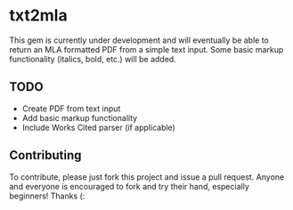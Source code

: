 txt2mla
=====

This gem is currently under development and will eventually be able to return an MLA formatted PDF from a simple text input. Some basic markup functionality (italics, bold, etc.) will be added.


TODO
----

- Create PDF from text input
- Add basic markup functionality
- Include Works Cited parser (if applicable)


Contributing
-----

To contribute, please just fork this project and issue a pull request. Anyone and everyone is encouraged to fork and try their hand, especially beginners! Thanks (:
